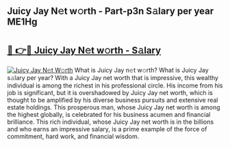 ## Juicy Jay N𝚎t w𝚘rth - Part-p3n S𝚊lary per year ME1Hg

# <h2><a href="http://gc1fh1.nevu.top/?p=Juicy+Jay">🔗 👉🔴 Juicy Jay N𝚎t w𝚘rth - S𝚊lary</a></h2>

[![Juicy Jay N𝚎t W𝚘rth](https://i.imgur.com/Oavwk0R.jpeg)](http://gc1fh1.nevu.top/?p=Juicy+Jay)
What is Juicy Jay n𝚎t w𝚘rth? What is Juicy Jay s𝚊lary per year?
With a Juicy Jay net worth that is impressive, this wealthy individual is among the richest in his professional circle. His income from his job is significant, but it is overshadowed by Juicy Jay net worth, which is thought to be amplified by his diverse business pursuits and extensive real estate holdings. This prosperous man, whose Juicy Jay net worth is among the highest globally, is celebrated for his business acumen and financial brilliance. This rich individual, whose Juicy Jay net worth is in the billions and who earns an impressive salary, is a prime example of the force of commitment, hard work, and financial wisdom.

